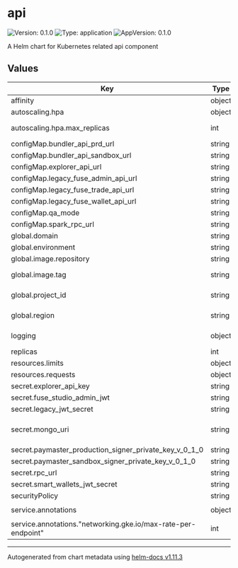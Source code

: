 # api

![Version: 0.1.0](https://img.shields.io/badge/Version-0.1.0-informational?style=flat-square) ![Type: application](https://img.shields.io/badge/Type-application-informational?style=flat-square) ![AppVersion: 0.1.0](https://img.shields.io/badge/AppVersion-0.1.0-informational?style=flat-square)

A Helm chart for Kubernetes related api component

## Values

| Key | Type | Default | Description |
|-----|------|---------|-------------|
| affinity | object | `{"zones":["a"]}` | Affinity (available region zones) |
| autoscaling.hpa | object | `{"max_replicas":5}` | Horizontal Pod Autoscaler |
| autoscaling.hpa.max_replicas | int | `5` | Horizontal Pod Autoscaler - Maximum number of replicas, minimal number is `replicas` value |
| configMap.bundler_api_prd_url | string | `""` | Bundler - API Production URL |
| configMap.bundler_api_sandbox_url | string | `""` | Bundler - API Sandbox URL |
| configMap.explorer_api_url | string | `""` | BlockScout API URL |
| configMap.legacy_fuse_admin_api_url | string | `""` | Legacy - Fuse admin API URL |
| configMap.legacy_fuse_trade_api_url | string | `""` | Legacy - Fuse trade API URL |
| configMap.legacy_fuse_wallet_api_url | string | `""` | Legacy - Fuse wallet API URL |
| configMap.qa_mode | string | `""` | QA mode ('true' or 'false') |
| configMap.spark_rpc_url | string | `""` | RPC URL - Spark |
| global.domain | string | `"example.com"` | DNS domain (used for `HTTPRoute` resource) |
| global.environment | string | `"development"` | Kubernetes label `environment`` |
| global.image.repository | string | `"api"` | Repository ID |
| global.image.tag | string | `"latest"` | Tag; overrides the image tag whose default is the chart appVersion. |
| global.project_id | string | `"example-12345"` | Google Cloud - Project ID (used for `Deployment` resource, `container.image` section) |
| global.region | string | `"us-central1"` | Google Cloud - Region (used for `Deployment` resource, `container.image` section) |
| logging | object | `{"enabled":true,"sampleRate":1000000}` | Logging - enabled (`true` or `false`), sampleRate (from 0 to 500000 / 1000000) |
| replicas | int | `1` | Replicas |
| resources.limits | object | `{"cpu":"500m","memory":"1Gi"}` | Resources - Limits |
| resources.requests | object | `{"cpu":"500m","memory":"1Gi"}` | Resources - Requests |
| secret.explorer_api_key | string | `""` | Explorer (BlockScout) - API key |
| secret.fuse_studio_admin_jwt | string | `""` | Fuse Studio admin JWT |
| secret.legacy_jwt_secret | string | `""` | Legacy - JWT secret |
| secret.mongo_uri | string | `""` | MongoDB Atlas URI (mongodb://username:password@hostname:port/database?params) |
| secret.paymaster_production_signer_private_key_v_0_1_0 | string | `""` | Bundler - Paymaster Production signer private key |
| secret.paymaster_sandbox_signer_private_key_v_0_1_0 | string | `""` | Bundler - Paymaster Sandbox signer private key |
| secret.rpc_url | string | `""` | RPC URL - Fuse |
| secret.smart_wallets_jwt_secret | string | `""` | smart-wallets - JWT secret |
| securityPolicy | string | `nil` | Security policy name (Cloud Armor) |
| service.annotations | object | `{"networking.gke.io/max-rate-per-endpoint":10}` | Service - Annotations |
| service.annotations."networking.gke.io/max-rate-per-endpoint" | int | `10` | Service - Annotations - RPS per pod |

----------------------------------------------
Autogenerated from chart metadata using [helm-docs v1.11.3](https://github.com/norwoodj/helm-docs/releases/v1.11.3)
